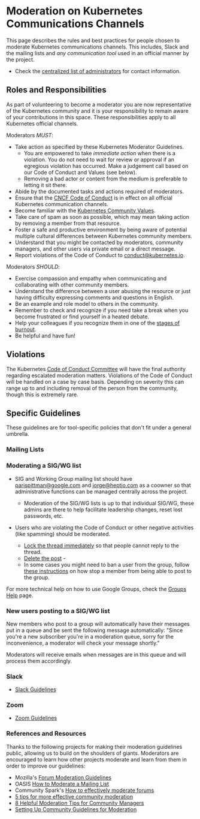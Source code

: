 # Moderation on Kubernetes Communications Channels

This page describes the rules and best practices for people chosen to moderate Kubernetes communications channels. 
This includes, Slack and the mailing lists and _any communication tool_ used in an official manner by the project. 

- Check the [centralized list of administrators](./moderators.md) for contact information.

## Roles and Responsibilities

As part of volunteering to become a moderator you are now representative of the Kubernetes community and it is your responsibility to remain aware of your contributions in this space. 
These responsibilities apply to all Kubernetes official channels. 

Moderators _MUST_:   

- Take action as specified by these Kubernetes Moderator Guidelines.
  - You are empowered to take _immediate action_ when there is a violation. You do not need to wait for review or approval if an egregious violation has occurred. Make a judgement call based on our Code of Conduct and Values (see below). 
  - Removing a bad actor or content from the medium is preferable to letting it sit there. 
- Abide by the documented tasks and actions required of moderators.
- Ensure that the [CNCF Code of Conduct](https://github.com/cncf/foundation/blob/master/code-of-conduct.md) is in effect on all official Kubernetes communication channels.
- Become familiar with the [Kubernetes Community Values](https://github.com/kubernetes/steering/blob/master/values.md).
- Take care of spam as soon as possible, which may mean taking action by removing a member from that resource.
- Foster a safe and productive environment by being aware of potential multiple cultural differences between Kubernetes community members.
- Understand that you might be contacted by moderators, community managers, and other users via private email or a direct message. 
- Report violations of the Code of Conduct to <conduct@kubernetes.io>.

Moderators _SHOULD_: 

- Exercise compassion and empathy when communicating and collaborating with other community members.
- Understand the difference between a user abusing the resource or just having difficulty expressing comments and questions in English.
- Be an example and role model to others in the community.
- Remember to check and recognize if you need take a break when you become frustrated or find yourself in a heated debate.
- Help your colleagues if you recognize them in one of the [stages of burnout](https://opensource.com/business/15/12/avoid-burnout-live-happy).
- Be helpful and have fun! 

## Violations

The Kubernetes [Code of Conduct Committee](https://git.k8s.io/community/committee-code-of-conduct) will have the final authority regarding escalated moderation matters.  Violations of the Code of Conduct will be handled on a case by case basis. Depending on severity this can range up to and including removal of the person from the community, though this is extremely rare.

## Specific Guidelines

These guidelines are for tool-specific policies that don't fit under a general umbrella. 

### Mailing Lists

### Moderating a SIG/WG list

- SIG and Working Group mailing list should have parispittman@google.com and jorge@heptio.com as a coowner so that administrative functions can be managed centrally across the project.
  - Moderation of the SIG/WG lists is up to that individual SIG/WG, these admins are there to help facilitate leadership changes, reset lost passwords, etc. 

- Users who are violating the Code of Conduct or other negative activities (like spamming) should be moderated.
  - [Lock the thread immediately](https://support.google.com/groups/answer/2466386?hl=en#) so that people cannot reply to the thread.
  - [Delete the post](https://support.google.com/groups/answer/1046523?hl=en) - 
  - In some cases you might need to ban a user from the group, follow [these instructions](https://support.google.com/groups/answer/2646833?hl=en&ref_topic=2458761#) on how stop a member from being able to post to the group. 

For more technical help on how to use Google Groups, check the [Groups Help](https://support.google.com/groups/answer/2466386?hl=en&ref_topic=2458761) page.

### New users posting to a SIG/WG list
New members who post to a group will automatically have their messages put in a queue and be sent the following message automatically: "Since you're a new subscriber you're in a moderation queue, sorry for the inconvenience, a moderator will check your message shortly."

Moderators will receive emails when messages are in this queue and will process them accordingly.

### Slack

- [Slack Guidelines](./slack-guidelines.md)

### Zoom 

- [Zoom Guidelines](./zoom-guidelines.md)


### References and Resources

Thanks to the following projects for making their moderation guidelines public, allowing us to build on the shoulders of giants.
Moderators are encouraged to learn how other projects moderate and learn from them in order to improve our guidelines:

- Mozilla's [Forum Moderation Guidelines](https://support.mozilla.org/en-US/kb/moderation-guidelines)
- OASIS [How to Moderate a Mailing List](https://www.oasis-open.org/khelp/kmlm/user_help/html/mailing_list_moderation.html)
- Community Spark's [How to effectively moderate forums](http://www.communityspark.com/how-to-effectively-moderate-forums/)
- [5 tips for more effective community moderation](https://www.socialmediatoday.com/social-business/5-tips-more-effective-community-moderation)
- [8 Helpful Moderation Tips for Community Managers](https://sproutsocial.com/insights/tips-community-managers/)
- [Setting Up Community Guidelines for Moderation](https://www.getopensocial.com/blog/community-management/setting-community-guidelines-moderation)
